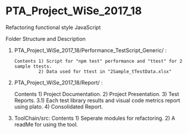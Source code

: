 # PTA_Project_WiSe_2017_18
Refactoring functional style JavaScript

Folder Structure and Description

1. PTA_Project_WiSe_2017_18/Performance_TestScript_Generic/ :

       Contents 1) Script for "npm test" performance and "ttest" for 2 sample ttests.
                2) Data used for ttest in "2Sample_tTestData.xlsx"


2. PTA_Project_WiSe_2017_18/Report/ :
      
      Contents 1) Project Documentation.
               2) Project Presentation.
               3) Test Reports.
                    3.1) Each test library results and visual code metrics report using plato.
               4) Consolidated Report.
               
3. ToolChain/src:
      Contents 1) Seperate modules for refactoring. 
               2) A readMe for using the tool.

